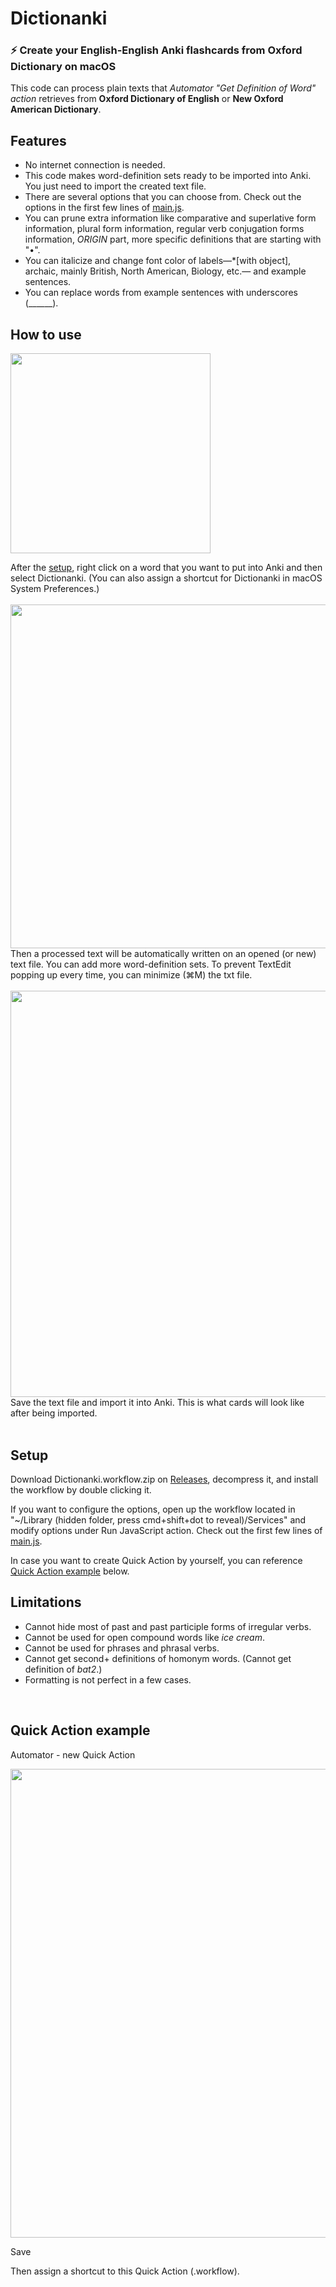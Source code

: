 # Dictionanki

### ⚡️ Create your English-English Anki flashcards from Oxford Dictionary on macOS
  
This code can process plain texts that *Automator "Get Definition of Word" action* retrieves from **Oxford Dictionary of English** or **New Oxford American Dictionary**.

## Features
- No internet connection is needed.
- This code makes word-definition sets ready to be imported into Anki. You just need to import the created text file.
- There are several options that you can choose from. Check out the options in the first few lines of [main.js](https://github.com/seungwoochoe/dictionanki/blob/main/main.js).
- You can prune extra information like comparative and superlative form information, plural form information, regular verb conjugation forms information,  *ORIGIN* part, more specific definitions that are starting with "•".
- You can italicize and change font color of labels—*[with object], archaic, mainly British, North American, Biology, etc.— and example sentences.
- You can replace words from example sentences with underscores (______).


## How to use
<img src="https://github.com/seungwoochoe/dictionanki/blob/main/images/1.jpg" width="320">  

After the [setup](https://github.com/seungwoochoe/dictionanki#Setup), right click on a word that you want to put into Anki and then select Dictionanki.
(You can also assign a shortcut for Dictionanki in macOS System Preferences.)
<br/>
<br/>
<img src="https://github.com/seungwoochoe/dictionanki/blob/main/images/2.png" width="550">  
Then a processed text will be automatically written on an opened (or new) text file. You can add more word-definition sets. To prevent TextEdit popping up every time, you can minimize (⌘M) the txt file.
<br/>
<br/>
<img src="https://github.com/seungwoochoe/dictionanki/blob/main/images/3-1.png" width="650">  
Save the text file and import it into Anki. This is what cards will look like after being imported.
<br/>
<br/>

## Setup
Download Dictionanki.workflow.zip on [Releases](https://github.com/seungwoochoe/dictionanki/releases), decompress it, and install the workflow by double clicking it.

If you want to configure the options, open up the workflow located in "~/Library (hidden folder, press cmd+shift+dot to reveal)/Services" and modify options under Run JavaScript action. Check out the first few lines of [main.js](https://github.com/seungwoochoe/dictionanki/blob/main/main.js).

In case you want to create Quick Action by yourself, you can reference [Quick Action example](https://github.com/seungwoochoe/dictionanki#quick-action-example) below.

## Limitations
- Cannot hide most of past and past participle forms of irregular verbs.
- Cannot be used for open compound words like *ice cream*.
- Cannot be used for phrases and phrasal verbs.
- Cannot get second+ definitions of homonym words. (Cannot get definition of *bat2*.)
- Formatting is not perfect in a few cases.
<br/>

## Quick Action example
  
Automator - new Quick Action  
  
<img src="https://github.com/seungwoochoe/dictionanki/blob/main/images/4.png" width="750">  
  
Save
  
Then assign a shortcut to this Quick Action (.workflow).
